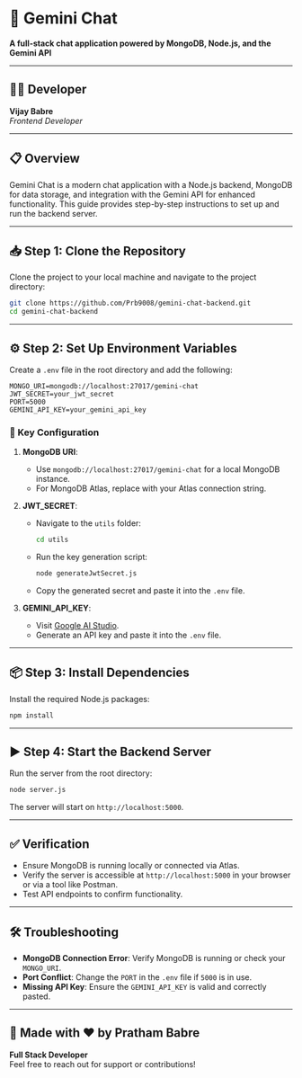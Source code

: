 # 🚀 Gemini Chat

**A full-stack chat application powered by MongoDB, Node.js, and the Gemini API**

---

## 👨‍💻 Developer
**Vijay Babre**  
*Frontend Developer*

---

## 📋 Overview
Gemini Chat is a modern chat application with a Node.js backend, MongoDB for data storage, and integration with the Gemini API for enhanced functionality. This guide provides step-by-step instructions to set up and run the backend server.

---

## 📥 Step 1: Clone the Repository
Clone the project to your local machine and navigate to the project directory:

```bash
git clone https://github.com/Prb9008/gemini-chat-backend.git
cd gemini-chat-backend
```

---

## ⚙️ Step 2: Set Up Environment Variables
Create a `.env` file in the root directory and add the following:

```env
MONGO_URI=mongodb://localhost:27017/gemini-chat
JWT_SECRET=your_jwt_secret
PORT=5000
GEMINI_API_KEY=your_gemini_api_key
```

### 🔑 Key Configuration
1. **MongoDB URI**:
   - Use `mongodb://localhost:27017/gemini-chat` for a local MongoDB instance.
   - For MongoDB Atlas, replace with your Atlas connection string.

2. **JWT_SECRET**:
   - Navigate to the `utils` folder:
     ```bash
     cd utils
     ```
   - Run the key generation script:
     ```bash
     node generateJwtSecret.js
     ```
   - Copy the generated secret and paste it into the `.env` file.

3. **GEMINI_API_KEY**:
   - Visit [Google AI Studio](https://makersuite.google.com/app/apikey).
   - Generate an API key and paste it into the `.env` file.

---

## 📦 Step 3: Install Dependencies
Install the required Node.js packages:

```bash
npm install
```

---

## ▶️ Step 4: Start the Backend Server
Run the server from the root directory:

```bash
node server.js
```

The server will start on `http://localhost:5000`.

---

## ✅ Verification
- Ensure MongoDB is running locally or connected via Atlas.
- Verify the server is accessible at `http://localhost:5000` in your browser or via a tool like Postman.
- Test API endpoints to confirm functionality.

---

## 🛠️ Troubleshooting
- **MongoDB Connection Error**: Verify MongoDB is running or check your `MONGO_URI`.
- **Port Conflict**: Change the `PORT` in the `.env` file if `5000` is in use.
- **Missing API Key**: Ensure the `GEMINI_API_KEY` is valid and correctly pasted.

---

## 🌟 Made with ❤️ by Pratham Babre
**Full Stack Developer**  
Feel free to reach out for support or contributions!